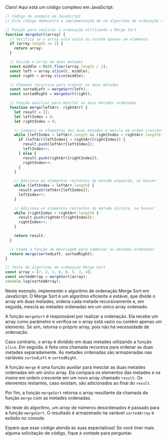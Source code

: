 Claro! Aqui está um código complexo em JavaScript:

```javascript
// Código de exemplo em JavaScript
// Este código demonstra a implementação de um algoritmo de ordenação chamado Merge Sort

// Função para realizar a ordenação utilizando o Merge Sort
function mergeSort(array) {
  // Verifica se o array está vazio ou contém apenas um elemento
  if (array.length <= 1) {
    return array;
  }

  // Divide o array em duas metades
  const middle = Math.floor(array.length / 2);
  const left = array.slice(0, middle);
  const right = array.slice(middle);

  // Chamada recursiva para ordenar as duas metades
  const sortedLeft = mergeSort(left);
  const sortedRight = mergeSort(right);

  // Função auxiliar para mesclar as duas metades ordenadas
  function merge(leftArr, rightArr) {
    let result = [];
    let leftIndex = 0;
    let rightIndex = 0;

    // Compara os elementos das duas metades e mescla em ordem crescente
    while (leftIndex < leftArr.length && rightIndex < rightArr.length) {
      if (leftArr[leftIndex] < rightArr[rightIndex]) {
        result.push(leftArr[leftIndex]);
        leftIndex++;
      } else {
        result.push(rightArr[rightIndex]);
        rightIndex++;
      }
    }

    // Adiciona os elementos restantes da metade esquerda, se houver
    while (leftIndex < leftArr.length) {
      result.push(leftArr[leftIndex]);
      leftIndex++;
    }

    // Adiciona os elementos restantes da metade direita, se houver
    while (rightIndex < rightArr.length) {
      result.push(rightArr[rightIndex]);
      rightIndex++;
    }

    return result;
  }

  // Chama a função de mesclagem para combinar as metades ordenadas
  return merge(sortedLeft, sortedRight);
}

// Teste do algoritmo de ordenação Merge Sort
const array = [7, 2, 1, 6, 8, 5, 3, 4];
const sortedArray = mergeSort(array);
console.log(sortedArray);
```

Neste exemplo, implementei o algoritmo de ordenação Merge Sort em JavaScript. O Merge Sort é um algoritmo eficiente e estável, que divide o array em duas metades, ordena cada metade recursivamente e, em seguida, mescla as metades ordenadas em um único array ordenado.

A função `mergeSort` é responsável por realizar a ordenação. Ela recebe um array como parâmetro e verifica se o array está vazio ou contém apenas um elemento. Se sim, retorna o próprio array, pois não há necessidade de ordenação.

Caso contrário, o array é dividido em duas metades utilizando a função `slice`. Em seguida, é feita uma chamada recursiva para ordenar as duas metades separadamente. As metades ordenadas são armazenadas nas variáveis `sortedLeft` e `sortedRight`.

A função `merge` é uma função auxiliar para mesclar as duas metades ordenadas em um único array. Ela compara os elementos das metades e os insere em ordem crescente em um novo array chamado `result`. Os elementos restantes, caso existam, são adicionados ao final do `result`.

Por fim, a função `mergeSort` retorna o array resultante da chamada da função `merge` com as metades ordenadas.

No teste do algoritmo, um array de números desordenados é passado para a função `mergeSort`. O resultado é armazenado na variável `sortedArray` e exibido no console.

Espero que esse código atenda às suas expectativas! Se você tiver mais alguma solicitação de código, fique à vontade para perguntar.